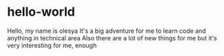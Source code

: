 # hello-world
Hello, my name is olesya 
It's a big adventure for me to learn code and anything in technical area Also there are a lot of new things for me but it's very interesting for me, enough 
